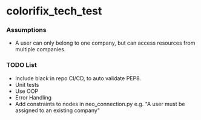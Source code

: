 # colorifix_tech_test

### Assumptions
* A user can only belong to one company, but can access resources from multiple companies.

### TODO List
* Include black in repo CI/CD, to auto validate PEP8.
* Unit tests
* Use OOP
* Error Handling
* Add constraints to nodes in neo_connection.py e.g. "A user must be assigned to an existing company"